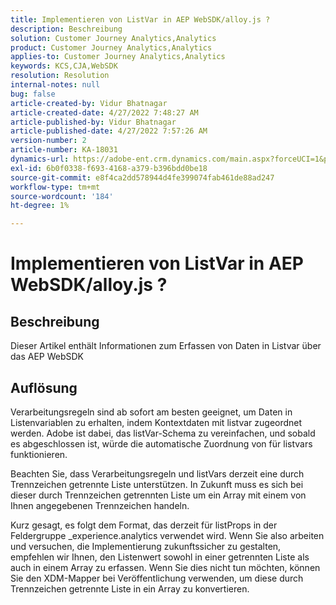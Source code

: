 ```yaml
---
title: Implementieren von ListVar in AEP WebSDK/alloy.js ?
description: Beschreibung
solution: Customer Journey Analytics,Analytics
product: Customer Journey Analytics,Analytics
applies-to: Customer Journey Analytics,Analytics
keywords: KCS,CJA,WebSDK
resolution: Resolution
internal-notes: null
bug: false
article-created-by: Vidur Bhatnagar
article-created-date: 4/27/2022 7:48:27 AM
article-published-by: Vidur Bhatnagar
article-published-date: 4/27/2022 7:57:26 AM
version-number: 2
article-number: KA-18031
dynamics-url: https://adobe-ent.crm.dynamics.com/main.aspx?forceUCI=1&pagetype=entityrecord&etn=knowledgearticle&id=5b1fd76a-fec5-ec11-a7b6-0022480a10ee
exl-id: 6b0f0338-f693-4168-a379-b396bdd0be18
source-git-commit: e8f4ca2dd578944d4fe399074fab461de88ad247
workflow-type: tm+mt
source-wordcount: '184'
ht-degree: 1%

---
```


# Implementieren von ListVar in AEP WebSDK/alloy.js ?

## Beschreibung


Dieser Artikel enthält Informationen zum Erfassen von Daten in Listvar über das AEP WebSDK


## Auflösung


Verarbeitungsregeln sind ab sofort am besten geeignet, um Daten in Listenvariablen zu erhalten, indem Kontextdaten mit listvar zugeordnet werden. Adobe ist dabei, das listVar-Schema zu vereinfachen, und sobald es abgeschlossen ist, würde die automatische Zuordnung von für listvars funktionieren.

Beachten Sie, dass Verarbeitungsregeln und listVars derzeit eine durch Trennzeichen getrennte Liste unterstützen. In Zukunft muss es sich bei dieser durch Trennzeichen getrennten Liste um ein Array mit einem von Ihnen angegebenen Trennzeichen handeln.

Kurz gesagt, es folgt dem Format, das derzeit für listProps in der Feldergruppe _experience.analytics verwendet wird. Wenn Sie also arbeiten und versuchen, die Implementierung zukunftssicher zu gestalten, empfehlen wir Ihnen, den Listenwert sowohl in einer getrennten Liste als auch in einem Array zu erfassen. Wenn Sie dies nicht tun möchten, können Sie den XDM-Mapper bei Veröffentlichung verwenden, um diese durch Trennzeichen getrennte Liste in ein Array zu konvertieren.

